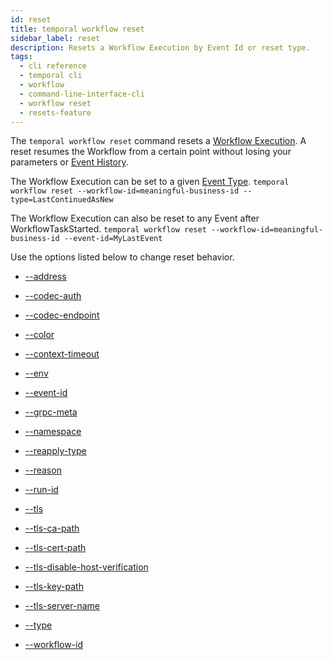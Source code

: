 ```yaml
---
id: reset
title: temporal workflow reset
sidebar_label: reset
description: Resets a Workflow Execution by Event Id or reset type.
tags:
  - cli reference
  - temporal cli
  - workflow
  - command-line-interface-cli
  - workflow reset
  - resets-feature
---
```


The `temporal workflow reset` command resets a [Workflow Execution](/concepts/what-is-a-workflow-execution).
A reset resumes the Workflow from a certain point without losing your parameters or [Event History](/concepts/what-is-an-event-history).

The Workflow Execution can be set to a given [Event Type](/concepts/what-is-an-event).
`temporal workflow reset --workflow-id=meaningful-business-id --type=LastContinuedAsNew`

The Workflow Execution can also be reset to any Event after WorkflowTaskStarted.
`temporal workflow reset --workflow-id=meaningful-business-id --event-id=MyLastEvent`

Use the options listed below to change reset behavior.

- [--address](/cli/cmd-options/address)

- [--codec-auth](/cli/cmd-options/codec-auth)

- [--codec-endpoint](/cli/cmd-options/codec-endpoint)

- [--color](/cli/cmd-options/color)

- [--context-timeout](/cli/cmd-options/context-timeout)

- [--env](/cli/cmd-options/env)

- [--event-id](/cli/cmd-options/event-id)

- [--grpc-meta](/cli/cmd-options/grpc-meta)

- [--namespace](/cli/cmd-options/namespace)

- [--reapply-type](/cli/cmd-options/reapply-type)

- [--reason](/cli/cmd-options/reason)

- [--run-id](/cli/cmd-options/run-id)

- [--tls](/cli/cmd-options/tls)

- [--tls-ca-path](/cli/cmd-options/tls-ca-path)

- [--tls-cert-path](/cli/cmd-options/tls-cert-path)

- [--tls-disable-host-verification](/cli/cmd-options/tls-disable-host-verification)

- [--tls-key-path](/cli/cmd-options/tls-key-path)

- [--tls-server-name](/cli/cmd-options/tls-server-name)

- [--type](/cli/cmd-options/type)

- [--workflow-id](/cli/cmd-options/workflow-id)
